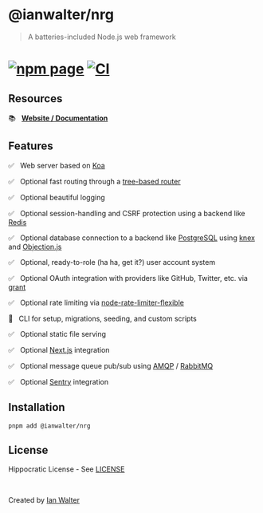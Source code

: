 # @ianwalter/nrg
> A batteries-included Node.js web framework


# [![npm page][npmImage]][npmUrl] [![CI][ciImage]][ciUrl]

## Resources

📚 &nbsp; **[Website / Documentation][nrgUrl]**

## Features

✅ &nbsp; Web server based on [Koa][koaUrl]

✅ &nbsp; Optional fast routing through a [tree-based router][nrgRouterUrl]

✅ &nbsp; Optional beautiful logging

✅ &nbsp; Optional session-handling and CSRF protection using a backend like
          [Redis][redisUrl]

✅ &nbsp; Optional database connection to a backend like
          [PostgreSQL][postgresUrl] using [knex][knexUrl] and
          [Objection.js][objectionUrl]

✅ &nbsp; Optional, ready-to-role (ha ha, get it?) user account system

✅ &nbsp; Optional OAuth integration with providers like GitHub, Twitter, etc.
          via [grant][grantUrl]

✅ &nbsp; Optional rate limiting via [node-rate-limiter-flexible][rlfUrl]

🚧 &nbsp; CLI for setup, migrations, seeding, and custom scripts

✅ &nbsp; Optional static file serving

✅ &nbsp; Optional [Next.js][nextUrl] integration

✅ &nbsp; Optional message queue pub/sub using [AMQP][amqpUrl] /
          [RabbitMQ][rabbitmqUrl]

✅ &nbsp; Optional [Sentry][sentryUrl] integration

## Installation

```console
pnpm add @ianwalter/nrg
```

## License

Hippocratic License - See [LICENSE][licenseUrl]

&nbsp;

Created by [Ian Walter](https://ianwalter.dev)

[npmImage]: https://img.shields.io/npm/v/@ianwalter/nrg.svg
[npmUrl]: https://www.npmjs.com/package/@ianwalter/nrg
[ciImage]: https://github.com/ianwalter/nrg/workflows/CI/badge.svg
[ciUrl]: https://github.com/ianwalter/nrg/actions
[nrgUrl]: https://nrg.ianwalter.dev
[koaUrl]: https://koajs.com/
[nrgRouterUrl]: https://github.com/ianwalter/nrg/blob/main/packages/nrg-router#readme
[redisUrl]: https://redis.io/
[postgresUrl]: https://www.postgresql.org/
[knexUrl]: https://knexjs.org/
[objectionUrl]: https://vincit.github.io/objection.js/
[grantUrl]: https://github.com/simov/grant
[rlfUrl]: https://github.com/animir/node-rate-limiter-flexible
[nextUrl]: https://nextjs.org
[amqpUrl]: https://github.com/squaremo/amqp.node
[rabbitmqUrl]: https://www.rabbitmq.com/
[sentryUrl]: https://sentry.io
[licenseUrl]: https://github.com/ianwalter/nrg/blob/main/LICENSE
